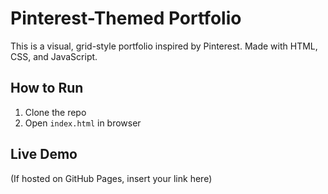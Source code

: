 # Pinterest-Themed Portfolio

This is a visual, grid-style portfolio inspired by Pinterest. Made with HTML, CSS, and JavaScript.

## How to Run

1. Clone the repo
2. Open `index.html` in browser

## Live Demo

(If hosted on GitHub Pages, insert your link here)
